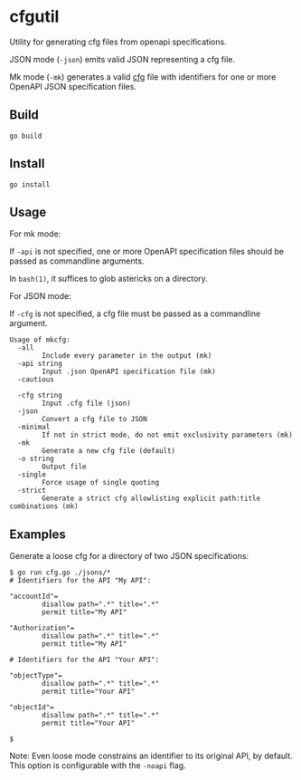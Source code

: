# cfgutil

Utility for generating  cfg files from openapi specifications. 

JSON mode (`-json`) emits valid JSON representing a cfg file. 

Mk mode (`-mk`) generates a valid [cfg](https://github.com/seh-msft/cfg) file with identifiers for one or more OpenAPI JSON specification files. 

## Build

	go build

## Install

	go install

## Usage

For mk mode:

If `-api` is not specified, one or more OpenAPI specification files should be passed as commandline arguments. 

In `bash(1)`, it suffices to glob astericks on a directory. 

For JSON mode:

If `-cfg` is not specified, a cfg file must be passed as a commandline argument. 

```
Usage of mkcfg:
  -all
        Include every parameter in the output (mk)
  -api string
        Input .json OpenAPI specification file (mk)
  -cautious

  -cfg string
        Input .cfg file (json)
  -json
        Convert a cfg file to JSON
  -minimal
        If not in strict mode, do not emit exclusivity parameters (mk)
  -mk
        Generate a new cfg file (default)
  -o string
        Output file
  -single
        Force usage of single quoting
  -strict
        Generate a strict cfg allowlisting explicit path:title combinations (mk)
```

## Examples

Generate a loose cfg for a directory of two JSON specifications:

```
$ go run cfg.go ./jsons/*
# Identifiers for the API "My API":

"accountId"=
        disallow path=".*" title=".*"
        permit title="My API"

"Authorization"=
        disallow path=".*" title=".*"
        permit title="My API"

# Identifiers for the API "Your API":

"objectType"=
        disallow path=".*" title=".*"
        permit title="Your API"

"objectId"=
        disallow path=".*" title=".*"
        permit title="Your API"

$
```

Note: Even loose mode constrains an identifier to its original API, by default. This option is configurable with the `-noapi` flag. 
